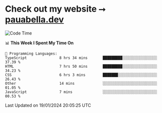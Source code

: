 # Check out my website ⭢ [pauabella.dev](https://pauabella.dev)

<!--START_SECTION:waka-->
![Code Time](http://img.shields.io/badge/Code%20Time-2%2C879%20hrs%2037%20mins-blue)

📊 **This Week I Spent My Time On** 

```text
💬 Programming Languages: 
TypeScript               8 hrs 34 mins       █████████░░░░░░░░░░░░░░░░   37.39 % 
HTML                     7 hrs 50 mins       █████████░░░░░░░░░░░░░░░░   34.23 % 
CSS                      6 hrs 3 mins        ███████░░░░░░░░░░░░░░░░░░   26.43 % 
Other                    14 mins             ░░░░░░░░░░░░░░░░░░░░░░░░░   01.05 % 
JavaScript               7 mins              ░░░░░░░░░░░░░░░░░░░░░░░░░   00.53 % 
```


 Last Updated on 19/01/2024 20:05:25 UTC
<!--END_SECTION:waka-->
